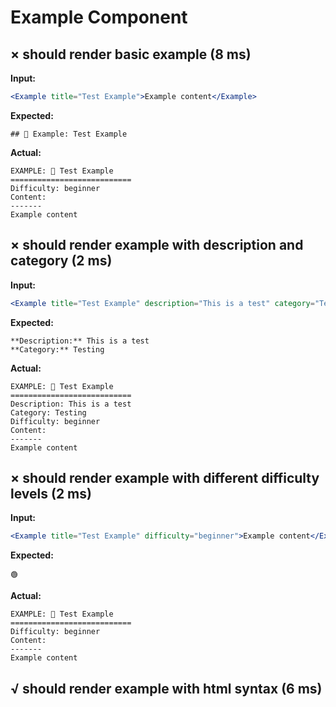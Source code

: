 # Example Component

## × should render basic example (8 ms)
**Input:**
```jsx
<Example title="Test Example">Example content</Example>
```

**Expected:**
```
## 📝 Example: Test Example
```

**Actual:**
```
EXAMPLE: 📝 Test Example
===========================
Difficulty: beginner
Content:
-------
Example content
```

## × should render example with description and category (2 ms)
**Input:**
```jsx
<Example title="Test Example" description="This is a test" category="Testing">Example content</Example>
```

**Expected:**
```
**Description:** This is a test
**Category:** Testing
```

**Actual:**
```
EXAMPLE: 📝 Test Example
===========================
Description: This is a test
Category: Testing
Difficulty: beginner
Content:
-------
Example content
```

## × should render example with different difficulty levels (2 ms)
**Input:**
```jsx
<Example title="Test Example" difficulty="beginner">Example content</Example>
```

**Expected:**
```
🟢
```

**Actual:**
```
EXAMPLE: 📝 Test Example
===========================
Difficulty: beginner
Content:
-------
Example content
```

## √ should render example with html syntax (6 ms)

